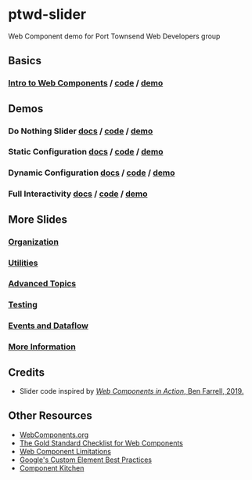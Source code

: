 # ptwd-slider
Web Component demo for Port Townsend Web Developers group

## Basics

### [Intro to Web Components](01_webcomponent.html) / [code](https://github.com/MorganConrad/ptwd-slider/blob/master/src/01_unknown.html) / [demo](https://htmlpreview.github.io/?https://github.com/MorganConrad/ptwd-slider/blob/master/src/01_unknown.html)


## Demos

### Do Nothing Slider [docs](02_slider.html) / [code](https://github.com/MorganConrad/ptwd-slider/blob/master/src/02_slider.html) / [demo](https://htmlpreview.github.io/?https://github.com/MorganConrad/ptwd-slider/blob/master/src/02_slider.html)

### Static Configuration [docs](03_slider.html) / [code](https://github.com/MorganConrad/ptwd-slider/blob/master/src/03_slider.html) / [demo](https://htmlpreview.github.io/?https://github.com/MorganConrad/ptwd-slider/blob/master/src/03_slider.html)

### Dynamic Configuration [docs](04_slider.html) / [code](https://github.com/MorganConrad/ptwd-slider/blob/master/src/04_slider.html) / [demo](https://htmlpreview.github.io/?https://github.com/MorganConrad/ptwd-slider/blob/master/src/04_slider.html)

### Full Interactivity [docs](05_slider.html) / [code](https://github.com/MorganConrad/ptwd-slider/blob/master/src/05_slider.html) / [demo](https://htmlpreview.github.io/?https://github.com/MorganConrad/ptwd-slider/blob/master/src/05_slider.html)


## More Slides

### [Organization](06_organization.md)

### [Utilities](07_utilities.md)

### [Advanced Topics](08_advanced.md)

### [Testing](09_testing.md)

### [Events and Dataflow](10_events_dataflow.md)

### [More Information](11_moreinfo.md)


## Credits
 - Slider code inspired by [_Web Components in Action_, Ben Farrell, 2019.](https://www.manning.com/books/web-components-in-action)

## Other Resources
 - [WebComponents.org](https://www.webcomponents.org/)
 - [The Gold Standard Checklist for Web Components](https://github.com/webcomponents/gold-standard/wiki)
 - [Web Component Limitations](https://github.com/webcomponents/gold-standard/wiki/Web-Component-Limitations)
 - [Google's Custom Element Best Practices](https://developers.google.com/web/fundamentals/web-components/best-practices)
 - [Component Kitchen](https://component.kitchen/elix)
